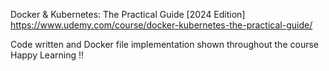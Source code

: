 Docker & Kubernetes: The Practical Guide [2024 Edition]
https://www.udemy.com/course/docker-kubernetes-the-practical-guide/

Code written and Docker file implementation shown throughout the course
Happy Learning !!